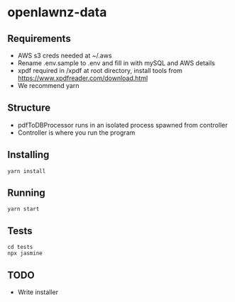 # openlawnz-data

## Requirements

*   AWS s3 creds needed at ~/.aws
*   Rename .env.sample to .env and fill in with mySQL and AWS details
*   xpdf required in /xpdf at root directory, install tools from https://www.xpdfreader.com/download.html
*   We recommend yarn

## Structure

*   pdfToDBProcessor runs in an isolated process spawned from controller
*   Controller is where you run the program

## Installing

```
yarn install
```

## Running

```
yarn start
```

## Tests

```
cd tests
npx jasmine
```

## TODO

*   Write installer
